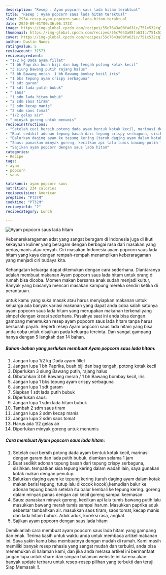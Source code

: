 ```yaml
---
description: "Resep : Ayam popcorn saus lada hitam teraktual"
title: "Resep : Ayam popcorn saus lada hitam teraktual"
slug: 2934-resep-ayam-popcorn-saus-lada-hitam-teraktual
date: 2020-09-01T00:36:06.172Z
image: https://img-global.cpcdn.com/recipes/55c7643a08fa631c/751x532cq70/ayam-popcorn-saus-lada-hitam-foto-resep-utama.jpg
thumbnail: https://img-global.cpcdn.com/recipes/55c7643a08fa631c/751x532cq70/ayam-popcorn-saus-lada-hitam-foto-resep-utama.jpg
cover: https://img-global.cpcdn.com/recipes/55c7643a08fa631c/751x532cq70/ayam-popcorn-saus-lada-hitam-foto-resep-utama.jpg
author: Dustin Nunez
ratingvalue: 5
reviewcount: 37573
recipeingredient:
- "1/2 kg Dada ayam fillet"
- "1 bh Paprika buah biji dan bag tengah potong kotak kecil"
- "3 siung Bawang putih rajang halus"
- "3 bh Bawang merah  1 bh Bawang bombay kecil iris"
- "1 bks tepung ayam crispy serbaguna"
- "1 sdt garam"
- "1 sdt lada putih bubuk"
- " saus"
- "1 sdm lada hitam bubuk"
- "2 sdm saus tiram"
- "2 sdm kecap manis"
- "2 sdm saos tomat"
- "1/2 gelas air"
- " minyak goreng untuk menumis"
recipeinstructions:
- "Setelah cuci bersih potong dada ayam bentuk kotak kecil, marinasi dengan garam dan lada putih bubuk, diamkan selama 1 jam"
- "Buat sedikit adonan tepung basah dari tepung crispy serbaguna, sisihkan. tempatkan sisa tepung kering dalam wadah lain, saya gunakan kotak makan dengan penutup"
- "Balurkan daging ayam ke tepung kering (taruh daging ayam dalam kotak makan berisi tepung, tutup lalu dikocok kocok),kemudian balur ke adonan tepung basah setelah itu balur kembali ke tepung kering. goreng dalam minyak panas dengan api kecil goreng sampai keemasan"
- "Saus: panaskan minyak goreng, kecilkan api lalu tumis bawang putih lalu masukkan bawang merah tumis sampai harum. Masukkan paprika aduk sebentar tambahkan air. masukkan saos tiram, saos tomat, kecap manis dan lada hitam bubuk. Aduk aduk, koreksi rasa, angkat."
- "Sajikan ayam popcorn dengan saus lada hitam"
categories:
- Recipe
tags:
- ayam
- popcorn
- saus

katakunci: ayam popcorn saus 
nutrition: 234 calories
recipecuisine: American
preptime: "PT37M"
cooktime: "PT32M"
recipeyield: "2"
recipecategory: Lunch

---
```



![Ayam popcorn saus lada hitam](https://img-global.cpcdn.com/recipes/55c7643a08fa631c/751x532cq70/ayam-popcorn-saus-lada-hitam-foto-resep-utama.jpg)

Kebenarekaragaman adat yang sangat beragam di Indonesia juga di ikuti kekayaan kuliner yang beragam dengan berbagai rasa dari masakan yang pedas,manis atau renyah. Ciri masakan Indonesia ayam popcorn saus lada hitam yang kaya dengan rempah-rempah menampilkan keberaragaman yang menjadi ciri budaya kita.


Kehangatan keluarga dapat ditemukan dengan cara sederhana. Diantaranya adalah membuat makanan Ayam popcorn saus lada hitam untuk orang di rumah bisa dicoba. Momen makan bersama anak sudah menjadi kultur, Banyak yang biasanya mencari masakan kampung mereka sendiri ketika di perantauan.



untuk kamu yang suka masak atau harus menyiapkan makanan untuk keluarga ada banyak variasi makanan yang dapat anda coba salah satunya ayam popcorn saus lada hitam yang merupakan makanan terkenal yang simpel dengan kreasi sederhana. Pasalnya saat ini anda bisa dengan gampang menemukan resep ayam popcorn saus lada hitam tanpa harus bersusah payah.
Seperti resep Ayam popcorn saus lada hitam yang bisa anda coba untuk disajikan pada keluarga tercinta. Dan sangat gampang hanya dengan 5 langkah dan 14 bahan.


<!--inarticleads1-->

##### Bahan-bahan yang perlukan membuat Ayam popcorn saus lada hitam:

1. Jangan lupa 1/2 kg Dada ayam fillet
1. Jangan lupa 1 bh Paprika, buah biji dan bag tengah, potong kotak kecil
1. Diperlukan 3 siung Bawang putih, rajang halus
1. Dibutuhkan 3 bh Bawang merah / 1 bh Bawang bombay kecil, iris
1. Jangan lupa 1 bks tepung ayam crispy serbaguna
1. Jangan lupa 1 sdt garam
1. Siapkan 1 sdt lada putih bubuk
1. Diperlukan  saus:
1. Jangan lupa 1 sdm lada hitam bubuk
1. Tambah 2 sdm saus tiram
1. Jangan lupa 2 sdm kecap manis
1. Jangan lupa 2 sdm saos tomat
1. Harus ada 1/2 gelas air
1. Diperlukan  minyak goreng untuk menumis




<!--inarticleads2-->

##### Cara membuat  Ayam popcorn saus lada hitam:

1. Setelah cuci bersih potong dada ayam bentuk kotak kecil, marinasi dengan garam dan lada putih bubuk, diamkan selama 1 jam
1. Buat sedikit adonan tepung basah dari tepung crispy serbaguna, sisihkan. tempatkan sisa tepung kering dalam wadah lain, saya gunakan kotak makan dengan penutup
1. Balurkan daging ayam ke tepung kering (taruh daging ayam dalam kotak makan berisi tepung, tutup lalu dikocok kocok),kemudian balur ke adonan tepung basah setelah itu balur kembali ke tepung kering. goreng dalam minyak panas dengan api kecil goreng sampai keemasan
1. Saus: panaskan minyak goreng, kecilkan api lalu tumis bawang putih lalu masukkan bawang merah tumis sampai harum. Masukkan paprika aduk sebentar tambahkan air. masukkan saos tiram, saos tomat, kecap manis dan lada hitam bubuk. Aduk aduk, koreksi rasa, angkat.
1. Sajikan ayam popcorn dengan saus lada hitam




Demikianlah cara membuat ayam popcorn saus lada hitam yang gampang dan enak. Terima kasih untuk waktu anda untuk membaca artikel makanan ini. Saya yakin kamu bisa membuatnya dengan mudah di rumah. Kami masih memiliki banyak resep rahasia yang sangat mudah dan terbukti, anda bisa menemukan di halaman kami, dan jika anda merasa artikel ini bermanfaat jangan lupa untuk share dan simpan halaman website ini karena akan banyak update terbaru untuk resep-resep pilihan yang terbukti dan teruji. Siap Memasak !!. 
